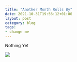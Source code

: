 ```yaml
---
title: "Another Month Rolls By"
date: 2021-10-31T19:56:12+01:00
layout: post
category: blog
tags:
- change me
---
```


Nothing Yet
<!--more-->


 ![](/images/2021/)
